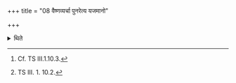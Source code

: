 +++
title = "08 वैष्णव्यर्चा पुनरेत्य यजमानो"

+++

<details><summary>थिते</summary>

8. Having returned, the sacrificer stands near the king (Soma) while praising it with a verse addressed to Viṣṇu[^1] beginning with viṣṇo tvaṁ no antamaḥ.[^2]   

[^1]: Cf. TS III.1.10.3.  

[^2]: TS III. 1. 10.2.  
</details>
